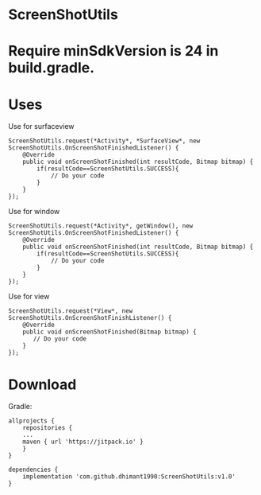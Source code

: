 # ScreenShotUtils

# Require minSdkVersion is 24 in build.gradle.

# Uses
Use for surfaceview
```
ScreenShotUtils.request(*Activity*, *SurfaceView*, new ScreenShotUtils.OnScreenShotFinishedListener() {
    @Override
    public void onScreenShotFinished(int resultCode, Bitmap bitmap) {
        if(resultCode==ScreenShotUtils.SUCCESS){
            // Do your code
        }
    }
});
```
Use for window
```
ScreenShotUtils.request(*Activity*, getWindow(), new ScreenShotUtils.OnScreenShotFinishedListener() {
    @Override
    public void onScreenShotFinished(int resultCode, Bitmap bitmap) {
        if(resultCode==ScreenShotUtils.SUCCESS){
            // Do your code
        }
    }
});
```
Use for view
```
ScreenShotUtils.request(*View*, new ScreenShotUtils.OnScreenShotFinishListener() {
    @Override
    public void onScreenShotFinished(Bitmap bitmap) {
       // Do your code
    }
});
```

# Download

Gradle:
```
allprojects {
    repositories {
    ...
    maven { url 'https://jitpack.io' }
    }
}

dependencies {
    implementation 'com.github.dhimant1990:ScreenShotUtils:v1.0'
}
```

